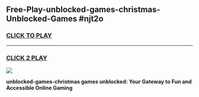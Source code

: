 
## Free-Play-unblocked-games-christmas-Unblocked-Games #njt2o
<h3>
<a href="https://news.freeplayer.one?title=unblocked-games-christmas&ref=8M">CLICK TO PLAY</a></h3>
<hr>

<h3>
<a href="https://news.freeplayer.one?title=unblocked-games-christmas&ref=8M">CLICK 2 PLAY</a>
  
</h3>

<a href="https://news.freeplayer.one?title=unblocked-games-christmas&ref=8M"><img src="https://clearcache.store/games.png"></a>


**unblocked-games-christmas games unblocked: Your Gateway to Fun and Accessible Online Gaming**
